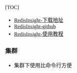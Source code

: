 <span  style="font-family: Simsun,serif; font-size: 17px; ">

[TOC]

- [RedisInsight-下载地址](https://redis.io/docs/connect/insight/)
- [RedisInsight-github](https://github.com/RedisInsight/RedisInsight/releases)
- [RedisInsight-使用教程](https://docs.redis.com/latest/ri/using-redisinsight/add-instance/)

### 集群

- 集群下使用比命令行方便

</span>